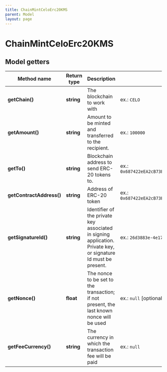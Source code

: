 ```yaml
---
title: ChainMintCeloErc20KMS
parent: Model
layout: page
---
```


# ChainMintCeloErc20KMS

## Model getters

Method name | Return type | Description | Notes
------------ | ------------- | ------------- | -------------
**getChain()** | **string** | The blockchain to work with | ex.: `CELO`
**getAmount()** | **string** | Amount to be minted and transferred to the recipient. | ex.: `100000`
**getTo()** | **string** | Blockchain address to send ERC-20 tokens to. | ex.: `0x687422eEA2cB73B5d3e242bA5456b782919AFc85`
**getContractAddress()** | **string** | Address of ERC-20 token | ex.: `0x687422eEA2cB73B5d3e242bA5456b782919AFc85`
**getSignatureId()** | **string** | Identifier of the private key associated in signing application. Private key, or signature Id must be present. | ex.: `26d3883e-4e17-48b3-a0ee-09a3e484ac83`
**getNonce()** | **float** | The nonce to be set to the transaction; if not present, the last known nonce will be used | ex.: `null` [optional]
**getFeeCurrency()** | **string** | The currency in which the transaction fee will be paid | ex.: `null`

